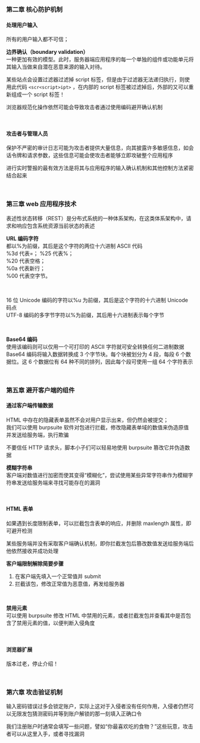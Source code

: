 ### 第二章 核心防护机制

#### 处理用户输入

所有的用户输入都不可信；

**边界确认（boundary validation）**  
一种更加有效的模型。此时，服务器端应用程序的每一个单独的组件或功能单元将其输入当做来自潜在恶意来源的输入对待。

某些站点会设置过滤器过滤掉 script 标签，但是由于过滤器无法递归执行，则使用此代码 `<scr<script>ipt>` ，在内部的 script 标签被过滤掉后，外部的又可以重新组成一个 script 标签！

浏览器规范化操作依然可能会导致攻击者通过使用编码避开确认机制

<br>

#### 攻击者与管理人员

保护不严密的审计日志可能为攻击者提供大量信息，向其披露许多敏感信息，如会话令牌和请求参数，这些信息可能会使攻击者能够立即攻破整个应用程序

进行实时警报的最有效方法是将其与应用程序的输入确认机制和其他控制方法紧密结合起来

<br>

### 第三章 web 应用程序技术

表述性状态转移（REST）是分布式系统的一种体系架构，在这类体系架构中，请求和响应包含系统资源当前状态的表述

**URL 编码字符**  
都以%为前缀，其后是这个字符的两位十六进制 ASCII 代码  
%3d 代表=；
%25 代表%；  
%20 代表空格；  
%0a 代表新行；  
%00 代表空字节。

<br>

16 位 Unicode 编码的字符以%u 为前缀，其后是这个字符的十六进制 Unicode 码点  
UTF-8 编码的多字节字符以%为前缀，其后用十六进制表示每个字节

<br>

**Base64 编码**  
使用该编码则可以仅用一个可打印的 ASCII 字符就可安全转换任何二进制数据  
Base64 编码将输入数据转换成 3 个字节块。每个块被划分为 4 段，每段 6 个数据位。这 6 个数据位有 64 种不同的排列，因此每个段可使用一组 64 个字符表示

<br>

### 第五章 避开客户端的组件

#### 通过客户端传输数据

HTML 中存在的隐藏表单虽然不会对用户显示出来，但仍然会被提交；  
我们可以使用 burpsuite 软件对包进行拦截，修改隐藏表单域的数值来伪造原值并发送给服务端，执行欺骗

不要信任 HTTP 请求头，脚本小子们可以轻易地使用 burpsuite 篡改它并伪造数据

**模糊字符串**  
客户端对数值进行加密而使其变得“模糊化”，尝试使用某些异常字符串作为模糊字符串发送给服务端来寻找可能存在的漏洞

<br>

#### HTML 表单

如果遇到长度限制表单，可以拦截包含表单的响应，并删除 maxlength 属性，即可避开检测

某些服务端并没有采取客户端确认机制，即你拦截发包后篡改数值发送给服务端后他依然接收并成功处理

**客户端限制解除简要步骤**

1. 在客户端先填入一个正常值并 submit
2. 拦截该包，修改正常值为恶意值，再发给服务器

<br>

**禁用元素**  
可以使用 burpsuite 修改 HTML 中禁用的元素，或者拦截发包并查看其中是否包含了禁用元素的值，以便判断入侵角度

<br>

#### 浏览器扩展

版本过老，停止介绍！

<br>

### 第六章 攻击验证机制

输入密码错误过多会锁定账户，实际上这对于入侵者没有任何作用，入侵者仍然可以无限发包猜测密码并等到账户解锁的那一刻填入正确口令

我们注册账户时通常会填写一些问题，譬如“你最喜欢吃的食物？”这些玩意，攻击者可以从这里入手，或者寻找漏洞
